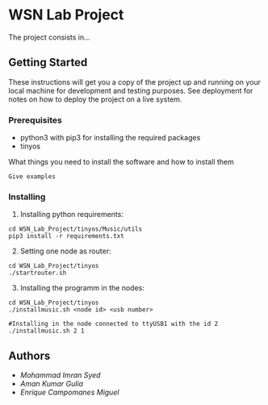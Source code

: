 # WSN Lab Project

The project consists in...

## Getting Started

These instructions will get you a copy of the project up and running on your local machine for development and testing purposes. See deployment for notes on how to deploy the project on a live system.

### Prerequisites
* python3 with pip3 for installing the required packages
* tinyos

What things you need to install the software and how to install them

```
Give examples
```

### Installing

1. Installing python requirements:

```
cd WSN_Lab_Project/tinyos/Music/utils
pip3 install -r requirements.txt
```
2. Setting one node as router:

```
cd WSN_Lab_Project/tinyos
./startrouter.sh

```
3. Installing the programm in the nodes:

```
cd WSN_Lab_Project/tinyos
./installmusic.sh <node id> <usb number>

#Installing in the node connected to ttyUSB1 with the id 2
./installmusic.sh 2 1

```

## Authors
* *Mohammad Imran Syed*
* *Aman Kumar Gulia*
* *Enrique Campomanes Miguel*

